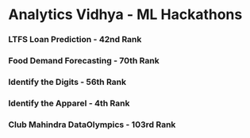 # Analytics Vidhya - ML Hackathons

### LTFS Loan Prediction - 42nd Rank

### Food Demand Forecasting - 70th Rank

### Identify the Digits - 56th Rank

### Identify the Apparel - 4th Rank

### Club Mahindra DataOlympics - 103rd Rank

